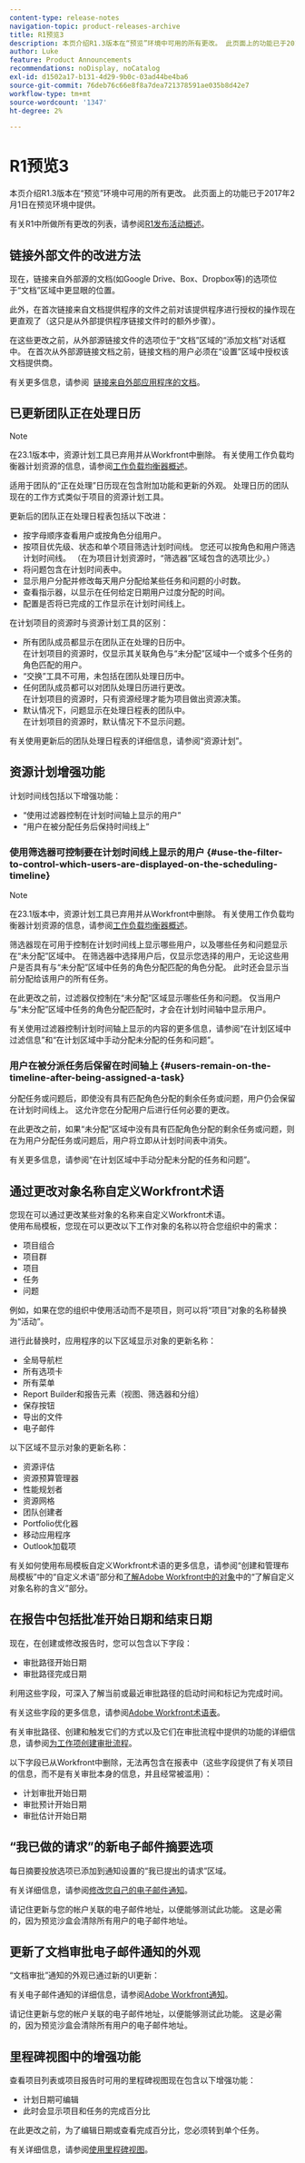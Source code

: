 ```yaml
---
content-type: release-notes
navigation-topic: product-releases-archive
title: R1预览3
description: 本页介绍R1.3版本在“预览”环境中可用的所有更改。 此页面上的功能已于2017年2月1日在预览环境中提供。
author: Luke
feature: Product Announcements
recommendations: noDisplay, noCatalog
exl-id: d1502a17-b131-4d29-9b0c-03ad44be4ba6
source-git-commit: 76deb76c66e8f8a7dea721378591ae035b8d42e7
workflow-type: tm+mt
source-wordcount: '1347'
ht-degree: 2%

---
```


# R1预览3

本页介绍R1.3版本在“预览”环境中可用的所有更改。 此页面上的功能已于2017年2月1日在预览环境中提供。

有关R1中所做所有更改的列表，请参阅[R1发布活动概述](../../../../product-announcements/product-releases/quarterly-release-archive/r1-release-activity/r1-release-activity-overview.md)。 

## 链接外部文件的改进方法

现在，链接来自外部源的文档(如Google Drive、Box、Dropbox等)的选项位于“文档”区域中更显眼的位置。 

此外，在首次链接来自文档提供程序的文件之前对该提供程序进行授权的操作现在更直观了（这只是从外部提供程序链接文件时的额外步骤）。

在这些更改之前，从外部源链接文件的选项位于“文档”区域的“添加文档”对话框中。 在首次从外部源链接文档之前，链接文档的用户必须在“设置”区域中授权该文档提供商。

有关更多信息，请参阅  [链接来自外部应用程序的文档](../../../../documents/adding-documents-to-workfront/link-documents-from-external-apps.md)。

## 已更新团队正在处理日历

>[!NOTE]
>
>在23.1版本中，资源计划工具已弃用并从Workfront中删除。 有关使用工作负载均衡器计划资源的信息，请参阅[工作负载均衡器概述](../../../../resource-mgmt/workload-balancer/overview-workload-balancer.md)。

适用于团队的“正在处理”日历现在包含附加功能和更新的外观。 处理日历的团队现在的工作方式类似于项目的资源计划工具。

更新后的团队正在处理日程表包括以下改进：

* 按字母顺序查看用户或按角色分组用户。
* 按项目优先级、状态和单个项目筛选计划时间线。 您还可以按角色和用户筛选计划时间线。 （在为项目计划资源时，“筛选器”区域包含的选项比少。）
* 将问题包含在计划时间表中。
* 显示用户分配并修改每天用户分配给某些任务和问题的小时数。
* 查看指示器，以显示在任何给定日期用户过度分配的时间。
* 配置是否将已完成的工作显示在计划时间线上。

在计划项目的资源时与资源计划工具的区别：

* 所有团队成员都显示在团队正在处理的日历中。\
  在计划项目的资源时，仅显示其关联角色与“未分配”区域中一个或多个任务的角色匹配的用户。
* “交换”工具不可用，未包括在团队处理日历中。
* 任何团队成员都可以对团队处理日历进行更改。\
  在计划项目的资源时，只有资源经理才能为项目做出资源决策。
* 默认情况下，问题显示在处理日程表的团队中。\
  在计划项目的资源时，默认情况下不显示问题。

有关使用更新后的团队处理日程表的详细信息，请参阅“资源计划”。

## 资源计划增强功能

计划时间线包括以下增强功能：

* “使用过滤器控制在计划时间轴上显示的用户”
* “用户在被分配任务后保持时间线上”

### 使用筛选器可控制要在计划时间线上显示的用户 {#use-the-filter-to-control-which-users-are-displayed-on-the-scheduling-timeline}

>[!NOTE]
>
>在23.1版本中，资源计划工具已弃用并从Workfront中删除。 有关使用工作负载均衡器计划资源的信息，请参阅[工作负载均衡器概述](../../../../resource-mgmt/workload-balancer/overview-workload-balancer.md)。

筛选器现在可用于控制在计划时间线上显示哪些用户，以及哪些任务和问题显示在“未分配”区域中。 在筛选器中选择用户后，仅显示您选择的用户，无论这些用户是否具有与“未分配”区域中任务的角色分配匹配的角色分配。 此时还会显示当前分配给该用户的所有任务。

在此更改之前，过滤器仅控制在“未分配”区域显示哪些任务和问题。 仅当用户与“未分配”区域中任务的角色分配匹配时，才会在计划时间轴中显示用户。

有关使用过滤器控制计划时间轴上显示的内容的更多信息，请参阅“在计划区域中过滤信息”和“在计划区域中手动分配未分配的任务和问题”。

### 用户在被分派任务后保留在时间轴上 {#users-remain-on-the-timeline-after-being-assigned-a-task}

分配任务或问题后，即使没有具有匹配角色分配的剩余任务或问题，用户仍会保留在计划时间线上。 这允许您在分配用户后进行任何必要的更改。

在此更改之前，如果“未分配”区域中没有具有匹配角色分配的剩余任务或问题，则在为用户分配任务或问题后，用户将立即从计划时间表中消失。

有关更多信息，请参阅“在计划区域中手动分配未分配的任务和问题”。

## 通过更改对象名称自定义Workfront术语

您现在可以通过更改某些对象的名称来自定义Workfront术语。\
使用布局模板，您现在可以更改以下工作对象的名称以符合您组织中的需求：

* 项目组合
* 项目群
* 项目
* 任务
* 问题

例如，如果在您的组织中使用活动而不是项目，则可以将“项目”对象的名称替换为“活动”。

进行此替换时，应用程序的以下区域显示对象的更新名称：

* 全局导航栏
* 所有选项卡
* 所有菜单 
* Report Builder和报告元素（视图、筛选器和分组）
* 保存按钮
* 导出的文件
* 电子邮件

以下区域不显示对象的更新名称：

* 资源评估
* 资源预算管理器
* 性能规划者
* 资源网格
* 团队创建者
* Portfolio优化器 
* 移动应用程序
* Outlook加载项

有关如何使用布局模板自定义Workfront术语的更多信息，请参阅“创建和管理布局模板”中的“自定义术语”部分和[了解Adobe Workfront中的对象](../../../../workfront-basics/navigate-workfront/workfront-navigation/understand-objects.md)中的“了解自定义对象名称的含义”部分。

## 在报告中包括批准开始日期和结束日期

现在，在创建或修改报告时，您可以包含以下字段：

* 审批路径开始日期
* 审批路径完成日期

利用这些字段，可深入了解当前或最近审批路径的启动时间和标记为完成时间。

有关这些字段的更多信息，请参阅[Adobe Workfront术语表](../../../../workfront-basics/navigate-workfront/workfront-navigation/workfront-terminology-glossary.md)。

有关审批路径、创建和触发它们的方式以及它们在审批流程中提供的功能的详细信息，请参阅[为工作项创建审批流程](../../../../administration-and-setup/customize-workfront/configure-approval-milestone-processes/create-approval-processes.md)。

以下字段已从Workfront中删除，无法再包含在报表中（这些字段提供了有关项目的信息，而不是有关审批本身的信息，并且经常被滥用）：

* 计划审批开始日期
* 审批预计开始日期
* 审批估计开始日期

## “我已做的请求”的新电子邮件摘要选项

每日摘要投放选项已添加到通知设置的“我已提出的请求”区域。

有关详细信息，请参阅[修改您自己的电子邮件通知](../../../../workfront-basics/using-notifications/activate-or-deactivate-your-own-event-notifications.md)。

请记住更新与您的帐户关联的电子邮件地址，以便能够测试此功能。 这是必需的，因为预览沙盒会清除所有用户的电子邮件地址。

## 更新了文档审批电子邮件通知的外观

“文档审批”通知的外观已通过新的UI更新：

有关电子邮件通知的详细信息，请参阅[Adobe Workfront通知](../../../../workfront-basics/using-notifications/wf-notifications.md)。

请记住更新与您的帐户关联的电子邮件地址，以便能够测试此功能。 这是必需的，因为预览沙盒会清除所有用户的电子邮件地址。

## 里程碑视图中的增强功能

查看项目列表或项目报告时可用的里程碑视图现在包含以下增强功能：

* 计划日期可编辑
* 此时会显示项目和任务的完成百分比

在此更改之前，为了编辑日期或查看完成百分比，您必须转到单个任务。

有关详细信息，请参阅[使用里程碑视图](../../../../reports-and-dashboards/reports/reporting-elements/use-milestone-view.md)。
